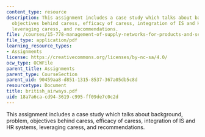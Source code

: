 ```yaml
---
content_type: resource
description: This assignment includes a case study which talks about background, problem,
  objectives behind caress, efficacy of caress, integration of IS and HR systems,
  leveraging caress, and recommendations.
file: /courses/15-778-management-of-supply-networks-for-products-and-services-summer-2004/18a7a6cacd943619c995ff09de7c0c2d_british_airways.pdf
file_type: application/pdf
learning_resource_types:
- Assignments
license: https://creativecommons.org/licenses/by-nc-sa/4.0/
ocw_type: OCWFile
parent_title: Assignments
parent_type: CourseSection
parent_uid: 90459aa8-d851-1315-8537-367a05db5c8d
resourcetype: Document
title: british_airways.pdf
uid: 18a7a6ca-cd94-3619-c995-ff09de7c0c2d
---
```

This assignment includes a case study which talks about background, problem, objectives behind caress, efficacy of caress, integration of IS and HR systems, leveraging caress, and recommendations.